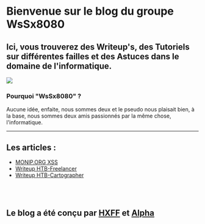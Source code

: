 # Bienvenue sur le blog du groupe WsSx8080
## Ici, vous trouverez des Writeup's, des Tutoriels sur différentes failles et des Astuces dans le domaine de l'informatique.
<img src="https://camo.githubusercontent.com/9be29021cfdb21b2cc257a3efcb269f64d42f5b6/687474703a2f2f32352e6d656469612e74756d626c722e636f6d2f63393961353739646233616530666331363462663463636131343838383564332f74756d626c725f6d6a6776386b45754d67317338376e37396f315f3430302e676966"/>

### Pourquoi "WsSx8080" ?
Aucune idée, enfaite, nous sommes deux et le pseudo nous plaisait bien, à la base, nous sommes deux amis passionnés par la même chose, l'informatique.

<hr />

## Les articles :
* <a href="https://wssx8080.github.io/monip-org">MONIP.ORG XSS</a><br>
* <a href="https://wssx8080.github.io/HTB-Freelancer">Writeup HTB-Freelancer</a><br>
* <a href="https://wssx8080.github.io/HTB-Cartographer">Writeup HTB-Cartographer</a>

<br /><br />
## Le blog a été conçu par <a href="https://github.com/http-x-forwarded-for">HXFF</a> et <a href="https://github.com/Aaaaalpha">Alpha</a>
